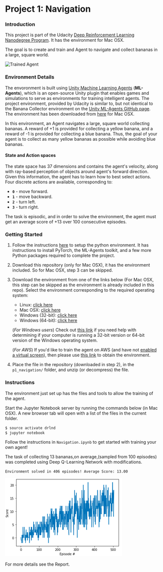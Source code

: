 [//]: # (Image References)

[image1]: https://user-images.githubusercontent.com/10624937/42135619-d90f2f28-7d12-11e8-8823-82b970a54d7e.gif "Trained Agent"

[image2]: Score_plot.png "Score Plot"

# Project 1: Navigation

### Introduction

This project is part of the Udacity [Deep Reinforcement Learning Nanodegree Program](https://www.udacity.com/course/deep-reinforcement-learning-nanodegree--nd893). It has the environment for Mac OSX. 

The goal is to create and train and Agent to navigate and collect bananas in a large, square world.  

![Trained Agent][image1]

### Environment Details

The envoronment is built using [Unity Machine Learning Agents](https://github.com/Unity-Technologies/ml-agents) (**ML-Agents**), which is an open-source Unity plugin that enables games and simulations to serve as environments for training intelligent agents. 
The project environment, provided by Udacity is similar to, but not identical to the Banana Collector environment on the [Unity ML-Agents GitHub page](https://github.com/Unity-Technologies/ml-agents). The environment has been downloaded from [here](https://s3-us-west-1.amazonaws.com/udacity-drlnd/P1/Banana/Banana.app.zip) for Mac OSX.

In this environment, an Agent navigates a large, square world collecting bananas. A reward of +1 is provided for collecting a yellow banana, and a reward of -1 is provided for collecting a blue banana.  Thus, the goal of your agent is to collect as many yellow bananas as possible while avoiding blue bananas.

#### State and Action spaces

The state space has 37 dimensions and contains the agent's velocity, along with ray-based perception of objects around agent's forward direction.  Given this information, the agent has to learn how to best select actions.  Four discrete actions are available, corresponding to:
- **`0`** - move forward.
- **`1`** - move backward.
- **`2`** - turn left.
- **`3`** - turn right.

The task is episodic, and in order to solve the environment, the agent must get an average score of +13 over 100 consecutive episodes.

### Getting Started

1. Follow the instructions [here](https://github.com/udacity/Value-based-methods#dependencies) to setup the python environment. It has instructions to install PyTorch, the ML-Agents toolkit, and a few more Python packages required to complete the project.
2. Download this repository (only for Mac OSX), it has the environment included. So for Mac OSX, step 3 can be skipped.
3. Download the environment from one of the links below (For Mac OSX, this step can be skipped as the environment is already included in this repo).  Select the environment corresponding to the required operating system:
    - Linux: [click here](https://s3-us-west-1.amazonaws.com/udacity-drlnd/P1/Banana/Banana_Linux.zip)
    - Mac OSX: [click here](https://s3-us-west-1.amazonaws.com/udacity-drlnd/P1/Banana/Banana.app.zip)
    - Windows (32-bit): [click here](https://s3-us-west-1.amazonaws.com/udacity-drlnd/P1/Banana/Banana_Windows_x86.zip)
    - Windows (64-bit): [click here](https://s3-us-west-1.amazonaws.com/udacity-drlnd/P1/Banana/Banana_Windows_x86_64.zip)
    
    (_For Windows users_) Check out [this link](https://support.microsoft.com/en-us/help/827218/how-to-determine-whether-a-computer-is-running-a-32-bit-version-or-64) if you need help with determining if your computer is running a 32-bit version or 64-bit version of the Windows operating system.

    (_For AWS_) If you'd like to train the agent on AWS (and have not [enabled a virtual screen](https://github.com/Unity-Technologies/ml-agents/blob/master/docs/Training-on-Amazon-Web-Service.md)), then please use [this link](https://s3-us-west-1.amazonaws.com/udacity-drlnd/P1/Banana/Banana_Linux_NoVis.zip) to obtain the environment.

4. Place the file in the repository (downloaded in step 2), in the `p1_navigation/` folder, and unzip (or decompress) the file. 

### Instructions

The environment just set up has the files and tools to allow the training of the agent.

Start the Jupyter Notebook server by running the commands below (in Mac OSX). A new browser tab will open with a list of the files in the current folder.

```
$ source activate drlnd
$ jupyter notebook
```

Follow the instructions in `Navigation.ipynb` to get started with training your own agent!  

The task of collecting 13 bananas,on average,(sampled from 100 episodes) was completed using Deep Q-Learning Network with modifications.

```
Environment solved in 406 episodes!	Average Score: 13.00
```
![Score Plot][image2]

For more details see the Report.
